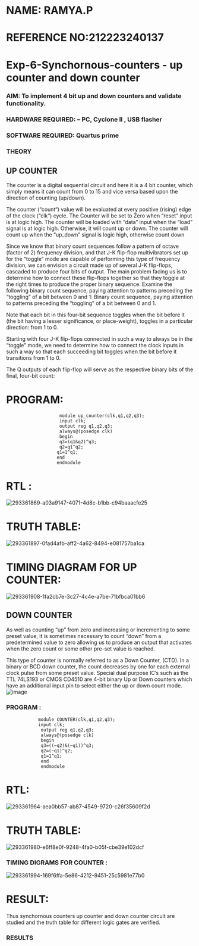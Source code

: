 #  NAME: RAMYA.P
# REFERENCE NO:212223240137

# Exp-6-Synchornous-counters - up counter and down counter 
### AIM: To implement 4 bit up and down counters and validate  functionality.
### HARDWARE REQUIRED:  – PC, Cyclone II , USB flasher
### SOFTWARE REQUIRED:   Quartus prime
### THEORY 

## UP COUNTER 
The counter is a digital sequential circuit and here it is a 4 bit counter, which simply means it can count from 0 to 15 and vice versa based upon the direction of counting (up/down). 

The counter (“count“) value will be evaluated at every positive (rising) edge of the clock (“clk“) cycle.
The Counter will be set to Zero when “reset” input is at logic high.
The counter will be loaded with “data” input when the “load” signal is at logic high. Otherwise, it will count up or down.
The counter will count up when the “up_down” signal is logic high, otherwise count down

Since we know that binary count sequences follow a pattern of octave (factor of 2) frequency division, and that J-K flip-flop multivibrators set up for the “toggle” mode are capable of performing this type of frequency division, we can envision a circuit made up of several J-K flip-flops, cascaded to produce four bits of output.
The main problem facing us is to determine how to connect these flip-flops together so that they toggle at the right times to produce the proper binary sequence.
Examine the following binary count sequence, paying attention to patterns preceding the “toggling” of a bit between 0 and 1:
Binary count sequence, paying attention to patterns preceding the “toggling” of a bit between 0 and 1.

Note that each bit in this four-bit sequence toggles when the bit before it (the bit having a lesser significance, or place-weight), toggles in a particular direction: from 1 to 0.



 
 

Starting with four J-K flip-flops connected in such a way to always be in the “toggle” mode, we need to determine how to connect the clock inputs in such a way so that each succeeding bit toggles when the bit before it transitions from 1 to 0.

The Q outputs of each flip-flop will serve as the respective binary bits of the final, four-bit count:

 
 

# PROGRAM:
                        module up_counter(clk,q1,q2,q3);
                        input clk;
                        output reg q1,q2,q3;
                        always@(posedge clk)
                        begin
                        q3=(q1&q2)^q3;
                        q2=q1^q2;
                       q1=1^q1;
                       end 
                       endmodule

# RTL :

![293361869-a03a9147-4071-4d8c-b1bb-c94baaacfe25](https://github.com/23014107/Exp-7-Synchornous-counters-/assets/151625620/b9a6db5e-24a6-40eb-8c1a-e2b23f8963fe)

# TRUTH TABLE:
![293361897-0fad4afb-aff2-4a62-8494-e081757ba1ca](https://github.com/23014107/Exp-7-Synchornous-counters-/assets/151625620/86a7909c-9e07-4c70-9b5e-b0d6e021a91f)

# TIMING DIAGRAM FOR UP COUNTER:

![293361908-1fa2cb7e-3c27-4c4e-a7be-71bfbca01bb6](https://github.com/23014107/Exp-7-Synchornous-counters-/assets/151625620/4fa05d89-c38b-4b7d-856e-8a0e7d5d68a1)


## DOWN COUNTER 

As well as counting “up” from zero and increasing or incrementing to some preset value, it is sometimes necessary to count “down” from a predetermined value to zero allowing us to produce an output that activates when the zero count or some other pre-set value is reached.

This type of counter is normally referred to as a Down Counter, (CTD). In a binary or BCD down counter, the count decreases by one for each external clock pulse from some preset value. Special dual purpose IC’s such as the TTL 74LS193 or CMOS CD4510 are 4-bit binary Up or Down counters which have an additional input pin to select either the up or down count mode.
![image](https://user-images.githubusercontent.com/36288975/169644844-1a14e123-7228-4ed8-81a9-eb937dff4ac8.png)




### PROGRAM :
                module COUNTER(clk,q1,q2,q3);
                input clk;
                 output reg q1,q2,q3;
                 always@(posedge clk)
                 begin
                 q3=((~q2)&(~q1))^q3;
                 q2=(~q1)^q2;
                 q1=1^q1;
                 end
                 endmodule

# RTL:

![293361964-aea0bb57-ab87-4549-9720-c26f35609f2d](https://github.com/23014107/Exp-7-Synchornous-counters-/assets/151625620/7fdcf39d-08b3-4055-bbac-77c31e1bda85)


# TRUTH TABLE:

![293361980-e6ff8e0f-9248-4fa0-b05f-cbe39e102dcf](https://github.com/23014107/Exp-7-Synchornous-counters-/assets/151625620/d9741b45-499f-408f-801f-5bc9be02c720)









### TIMING DIGRAMS FOR COUNTER  :



![293361994-169f6ffa-5e86-4212-9451-25c5981e77b0](https://github.com/23014107/Exp-7-Synchornous-counters-/assets/151625620/09ac27fc-cea9-429c-bd24-a89628ea165a)


# RESULT:
Thus synchornous counters up counter and down counter circuit are studied and the truth table for different logic gates are verified.





### RESULTS 
